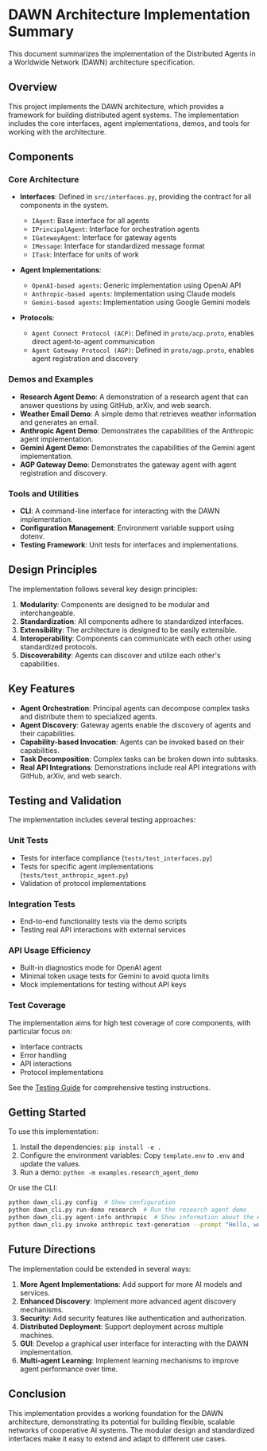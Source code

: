 # DAWN Architecture Implementation Summary

This document summarizes the implementation of the Distributed Agents in a Worldwide Network (DAWN) architecture specification.

## Overview

This project implements the DAWN architecture, which provides a framework for building distributed agent systems. The implementation includes the core interfaces, agent implementations, demos, and tools for working with the architecture.

## Components

### Core Architecture

- **Interfaces**: Defined in `src/interfaces.py`, providing the contract for all components in the system.
  - `IAgent`: Base interface for all agents
  - `IPrincipalAgent`: Interface for orchestration agents
  - `IGatewayAgent`: Interface for gateway agents
  - `IMessage`: Interface for standardized message format
  - `ITask`: Interface for units of work

- **Agent Implementations**: 
  - `OpenAI-based agents`: Generic implementation using OpenAI API
  - `Anthropic-based agents`: Implementation using Claude models
  - `Gemini-based agents`: Implementation using Google Gemini models

- **Protocols**:
  - `Agent Connect Protocol (ACP)`: Defined in `proto/acp.proto`, enables direct agent-to-agent communication
  - `Agent Gateway Protocol (AGP)`: Defined in `proto/agp.proto`, enables agent registration and discovery

### Demos and Examples

- **Research Agent Demo**: A demonstration of a research agent that can answer questions by using GitHub, arXiv, and web search.
- **Weather Email Demo**: A simple demo that retrieves weather information and generates an email.
- **Anthropic Agent Demo**: Demonstrates the capabilities of the Anthropic agent implementation.
- **Gemini Agent Demo**: Demonstrates the capabilities of the Gemini agent implementation.
- **AGP Gateway Demo**: Demonstrates the gateway agent with agent registration and discovery.

### Tools and Utilities

- **CLI**: A command-line interface for interacting with the DAWN implementation.
- **Configuration Management**: Environment variable support using dotenv.
- **Testing Framework**: Unit tests for interfaces and implementations.

## Design Principles

The implementation follows several key design principles:

1. **Modularity**: Components are designed to be modular and interchangeable.
2. **Standardization**: All components adhere to standardized interfaces.
3. **Extensibility**: The architecture is designed to be easily extensible.
4. **Interoperability**: Components can communicate with each other using standardized protocols.
5. **Discoverability**: Agents can discover and utilize each other's capabilities.

## Key Features

- **Agent Orchestration**: Principal agents can decompose complex tasks and distribute them to specialized agents.
- **Agent Discovery**: Gateway agents enable the discovery of agents and their capabilities.
- **Capability-based Invocation**: Agents can be invoked based on their capabilities.
- **Task Decomposition**: Complex tasks can be broken down into subtasks.
- **Real API Integrations**: Demonstrations include real API integrations with GitHub, arXiv, and web search.

## Testing and Validation

The implementation includes several testing approaches:

### Unit Tests
- Tests for interface compliance (`tests/test_interfaces.py`)
- Tests for specific agent implementations (`tests/test_anthropic_agent.py`)
- Validation of protocol implementations

### Integration Tests
- End-to-end functionality tests via the demo scripts
- Testing real API interactions with external services

### API Usage Efficiency
- Built-in diagnostics mode for OpenAI agent
- Minimal token usage tests for Gemini to avoid quota limits
- Mock implementations for testing without API keys

### Test Coverage
The implementation aims for high test coverage of core components, with particular focus on:
- Interface contracts
- Error handling
- API interactions
- Protocol implementations

See the [Testing Guide](docs/testing_guide.md) for comprehensive testing instructions.

## Getting Started

To use this implementation:

1. Install the dependencies: `pip install -e .`
2. Configure the environment variables: Copy `template.env` to `.env` and update the values.
3. Run a demo: `python -m examples.research_agent_demo`

Or use the CLI:

```bash
python dawn_cli.py config  # Show configuration
python dawn_cli.py run-demo research  # Run the research agent demo
python dawn_cli.py agent-info anthropic  # Show information about the Anthropic agent
python dawn_cli.py invoke anthropic text-generation --prompt "Hello, world!"  # Invoke an agent capability
```

## Future Directions

The implementation could be extended in several ways:

1. **More Agent Implementations**: Add support for more AI models and services.
2. **Enhanced Discovery**: Implement more advanced agent discovery mechanisms.
3. **Security**: Add security features like authentication and authorization.
4. **Distributed Deployment**: Support deployment across multiple machines.
5. **GUI**: Develop a graphical user interface for interacting with the DAWN implementation.
6. **Multi-agent Learning**: Implement learning mechanisms to improve agent performance over time.

## Conclusion

This implementation provides a working foundation for the DAWN architecture, demonstrating its potential for building flexible, scalable networks of cooperative AI systems. The modular design and standardized interfaces make it easy to extend and adapt to different use cases.